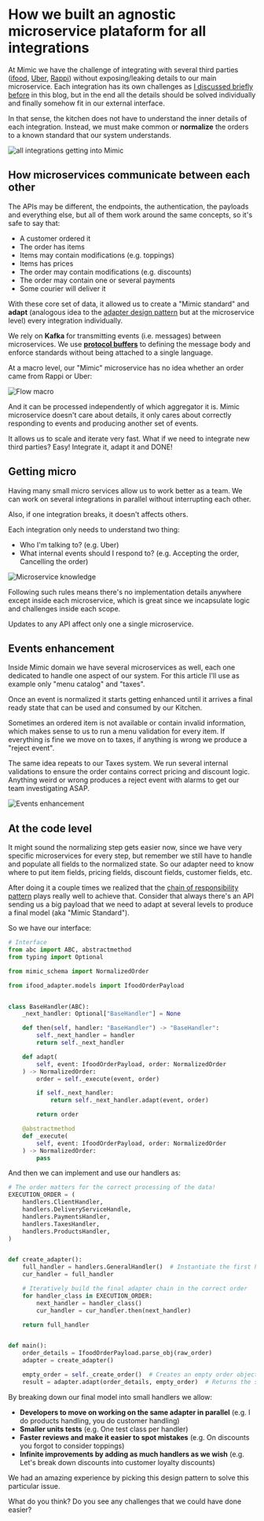 # How we built an agnostic microservice plataform for all integrations

At Mimic we have the challenge of integrating with several third parties ([ifood](https://techcrunch.com/tag/ifood/), [Uber](https://techcrunch.com/tag/uber-eats/), [Rappi](https://techcrunch.com/tag/rappi/)) without exposing/leaking details to our main microservice. Each integration has its own challenges as [I discussed briefly before](https://blog.guilatrova.dev/architectural-challenges-on-integrating-rappi/) in this blog, but in the end all the details should be solved individually and finally somehow fit in our external interface.

In that sense, the kitchen does not have to understand the inner details of each integration. Instead, we must make common or **normalize** the orders to a known standard that our system understands.

![all integrations getting into Mimic](integration-overview.png)

## How microservices communicate between each other

The APIs may be different, the endpoints, the authentication, the payloads and everything else, but all of them work around the same concepts, so it's safe to say that:

- A customer ordered it
- The order has items
- Items may contain modifications (e.g. toppings)
- Items has prices
- The order may contain modifications (e.g. discounts)
- The order may contain one or several payments
- Some courier will deliver it

With these core set of data, it allowed us to create a "Mimic standard" and **adapt** (analogous idea to the [adapter design pattern](https://refactoring.guru/design-patterns/adapter) but at the microservice level) every integration individually.

We rely on **Kafka** for transmitting events (i.e. messages) between microservices.
We use [**protocol buffers**](https://developers.google.com/protocol-buffers) to defining the message body and enforce standards without being attached to a single language.

At a macro level, our "Mimic" microservice has no idea whether an order came from Rappi or Uber:

![Flow macro](flow-macro.png)

And it can be processed independently of which aggregator it is.
Mimic microservice doesn't care about details, it only cares about correctly responding to events and producing another set of events.

It allows us to scale and iterate very fast. What if we need to integrate new third parties? Easy! Integrate it, adapt it and DONE!

## Getting micro

Having many small micro services allow us to work better as a team. We can work on several integrations in parallel without interrupting each other.

Also, if one integration breaks, it doesn't affects others.

Each integration only needs to understand two thing:

- Who I'm talking to? (e.g. Uber)
- What internal events should I respond to? (e.g. Accepting the order, Cancelling the order)

![Microservice knowledge](microservice-knowledge.png)

Following such rules means there's no implementation details anywhere except inside each microservice, which is great since we incapsulate logic and challenges inside each scope.

Updates to any API affect only one a single microservice.

## Events enhancement

Inside Mimic domain we have several microservices as well, each one dedicated to handle one aspect of our system. For this article I'll use as example only "menu catalog" and "taxes".

Once an event is normalized it starts getting enhanced until it arrives a final ready state that can be used and consumed by our Kitchen.

Sometimes an ordered item is not available or contain invalid information, which makes sense to us to run a menu validation for every item. If everything is fine we move on to taxes, if anything is wrong we produce a "reject event".

The same idea repeats to our Taxes system. We run several internal validations to ensure the order contains correct pricing and discount logic. Anything weird or wrong produces a reject event with alarms to get our team investigating ASAP.

![Events enhancement](enhancement.png)

## At the code level

It might sound the normalizing step gets easier now, since we have very specific microservices for every step, but remember we still have to handle and populate all fields to the normalized state. So our adapter need to know where to put item fields, pricing fields, discount fields, customer fields, etc.

After doing it a couple times we realized that the [chain of responsibility pattern](https://refactoring.guru/design-patterns/chain-of-responsibility) plays really well to achieve that. Consider that always there's an API sending us a big payload that we need to adapt at several levels to produce a final model (aka "Mimic Standard").

So we have our interface:

```py
# Interface
from abc import ABC, abstractmethod
from typing import Optional

from mimic_schema import NormalizedOrder

from ifood_adapter.models import IfoodOrderPayload


class BaseHandler(ABC):
    _next_handler: Optional["BaseHandler"] = None

    def then(self, handler: "BaseHandler") -> "BaseHandler":
        self._next_handler = handler
        return self._next_handler

    def adapt(
        self, event: IfoodOrderPayload, order: NormalizedOrder
    ) -> NormalizedOrder:
        order = self._execute(event, order)

        if self._next_handler:
            return self._next_handler.adapt(event, order)

        return order

    @abstractmethod
    def _execute(
        self, event: IfoodOrderPayload, order: NormalizedOrder
    ) -> NormalizedOrder:
        pass
```

And then we can implement and use our handlers as:

```py
# The order matters for the correct processing of the data!
EXECUTION_ORDER = (
    handlers.ClientHandler,
    handlers.DeliveryServiceHandle,
    handlers.PaymentsHandler,
    handlers.TaxesHandler,
    handlers.ProductsHandler,
)


def create_adapter():
    full_handler = handlers.GeneralHandler()  # Instantiate the first handler
    cur_handler = full_handler

    # Iteratively build the final adapter chain in the correct order
    for handler_class in EXECUTION_ORDER:
        next_handler = handler_class()
        cur_handler = cur_handler.then(next_handler)

    return full_handler


def main():
    order_details = IfoodOrderPayload.parse_obj(raw_order)
    adapter = create_adapter()

    empty_order = self._create_order()  # Creates an empty order object
    result = adapter.adapt(order_details, empty_order)  # Returns the same object filled
```

By breaking down our final model into small handlers we allow:

- **Developers to move on working on the same adapter in parallel** (e.g. I do products handling, you do customer handling)
- **Smaller units tests** (e.g. One test class per handler)
- **Faster reviews and make it easier to spot mistakes** (e.g. On discounts you forgot to consider toppings)
- **Infinite improvements by adding as much handlers as we wish** (e.g. Let's break down discounts into customer loyalty discounts)

We had an amazing experience by picking this design pattern to solve this particular issue.

What do you think? Do you see any challenges that we could have done easier?
